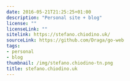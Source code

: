 ```yaml
---
date: 2016-05-21T21:25:25+01:00
description: "Personal site + blog"
license: ""
licenseLink: ""
sitelink: https://stefano.chiodino.uk/
sourceLink: https://github.com/Draga/go-web
tags:
- personal
- blog
thumbnail: /img/stefano.chiodino-tn.png
title: stefano.chiodino.uk
---
```


